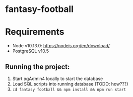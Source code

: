 # fantasy-football

# Requirements

- Node v10.13.0: https://nodejs.org/en/download/
- PostgreSQL v10.5

## Running the project:
1. Start pgAdmin4 locally to start the database
1. Load SQL scripts into running database (TODO: how???)
1. `cd fantasy football && npm install && npm run start`
